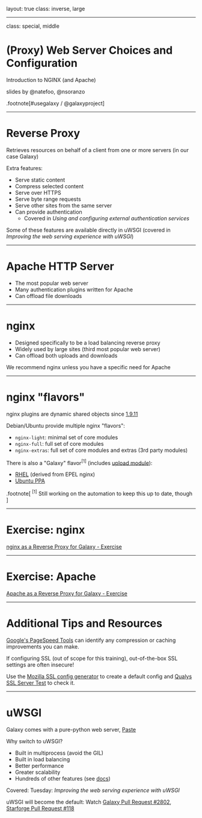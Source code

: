 layout: true
class: inverse, large

---
class: special, middle
# (Proxy) Web Server Choices and Configuration

Introduction to NGINX (and Apache)

slides by @natefoo, @nsoranzo

.footnote[\#usegalaxy / @galaxyproject]

---
# Reverse Proxy

Retrieves resources on behalf of a client from one or more servers (in our case Galaxy)

Extra features:
- Serve static content
- Compress selected content
- Serve over HTTPS
- Serve byte range requests
- Serve other sites from the same server
- Can provide authentication
  - Covered in _Using and configuring external authentication services_

Some of these features are available directly in uWSGI (covered in _Improving the web serving experience with uWSGI_)

---
# Apache HTTP Server

- The most popular web server
- Many authentication plugins written for Apache
- Can offload file downloads

---
# nginx

- Designed specifically to be a load balancing reverse proxy
- Widely used by large sites (third most popular web server)
- Can offload both uploads and downloads

We recommend nginx unless you have a specific need for Apache

---
# nginx "flavors"

nginx plugins are dynamic shared objects since [1.9.11](https://www.nginx.com/blog/compiling-dynamic-modules-nginx-plus/)

Debian/Ubuntu provide multiple nginx "flavors":
- `nginx-light`: minimal set of core modules
- `nginx-full`: full set of core modules
- `nginx-extras`: full set of core modules and extras (3rd party modules)

There is also a "Galaxy" flavor<sup>[1]</sup> (includes [upload module](https://github.com/vkholodkov/nginx-upload-module)):
- [RHEL](https://depot.galaxyproject.org/yum/) (derived from EPEL nginx)
- [Ubuntu PPA](https://launchpad.net/~galaxyproject/+archive/ubuntu/nginx)

.footnote[
<sup>[1]</sup> Still working on the automation to keep this up to date, though
]

---
# Exercise: nginx

[nginx as a Reverse Proxy for Galaxy - Exercise](https://github.com/galaxyproject/dagobah-training/blob/2018-oslo/sessions/03-production-basics/ex3-nginx.md)

---
# Exercise: Apache

[Apache as a Reverse Proxy for Galaxy - Exercise](https://github.com/galaxyproject/dagobah-training/blob/2018-oslo/sessions/03-production-basics/ex4-apache.md)

---
# Additional Tips and Resources

[Google's PageSpeed Tools](https://developers.google.com/speed/pagespeed/insights/) can identify any compression or caching improvements you can make.

If configuring SSL (out of scope for this training), out-of-the-box SSL settings are often insecure!

Use the [Mozilla SSL config generator](https://mozilla.github.io/server-side-tls/ssl-config-generator/) to create a default config and [Qualys SSL Server Test](https://www.ssllabs.com/ssltest/analyze.html) to check it.

---
# uWSGI

Galaxy comes with a pure-python web server, [Paste](http://pythonpaste.org/)

Why switch to uWSGI?
- Built in multiprocess (avoid the GIL)
- Built in load balancing
- Better performance
- Greater scalability
- Hundreds of other features (see [docs](http://uwsgi-docs.readthedocs.io/en/latest/))

Covered: Tuesday: _Improving the web serving experience with uWSGI_

uWSGI will become the default: Watch [Galaxy Pull Request #2802](https://github.com/galaxyproject/galaxy/pull/2802), [Starforge Pull Request #118](https://github.com/galaxyproject/starforge/pull/118)
